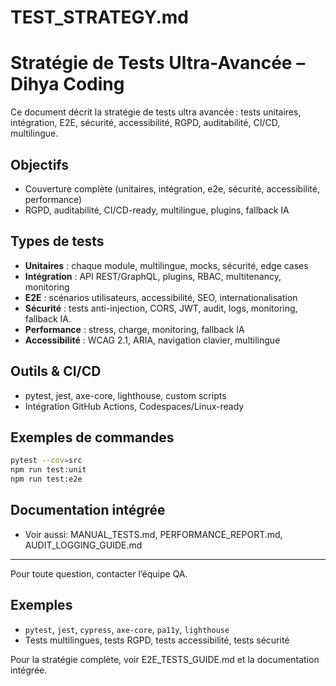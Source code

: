 # TEST_STRATEGY.md

# Stratégie de Tests Ultra-Avancée – Dihya Coding

Ce document décrit la stratégie de tests ultra avancée : tests unitaires, intégration, E2E, sécurité, accessibilité, RGPD, auditabilité, CI/CD, multilingue.

## Objectifs
- Couverture complète (unitaires, intégration, e2e, sécurité, accessibilité, performance)
- RGPD, auditabilité, CI/CD-ready, multilingue, plugins, fallback IA

## Types de tests
- **Unitaires** : chaque module, multilingue, mocks, sécurité, edge cases
- **Intégration** : API REST/GraphQL, plugins, RBAC, multitenancy, monitoring
- **E2E** : scénarios utilisateurs, accessibilité, SEO, internationalisation
- **Sécurité** : tests anti-injection, CORS, JWT, audit, logs, monitoring, fallback IA.
- **Performance** : stress, charge, monitoring, fallback IA
- **Accessibilité** : WCAG 2.1, ARIA, navigation clavier, multilingue

## Outils & CI/CD
- pytest, jest, axe-core, lighthouse, custom scripts
- Intégration GitHub Actions, Codespaces/Linux-ready

## Exemples de commandes
```bash
pytest --cov=src
npm run test:unit
npm run test:e2e
```

## Documentation intégrée
- Voir aussi: MANUAL_TESTS.md, PERFORMANCE_REPORT.md, AUDIT_LOGGING_GUIDE.md

---

Pour toute question, contacter l’équipe QA.

## Exemples
- `pytest`, `jest`, `cypress`, `axe-core`, `pa11y`, `lighthouse`
- Tests multilingues, tests RGPD, tests accessibilité, tests sécurité

Pour la stratégie complète, voir E2E_TESTS_GUIDE.md et la documentation intégrée.
